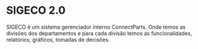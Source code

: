 # SIGECO 2.0

SIGECO é um sistema gerenciador interno ConnectParts. Onde temos as divisões dos departamentos e  para cada divisão temos as funcionalidades, relatórios, gráficos, tomadas de decisões.
